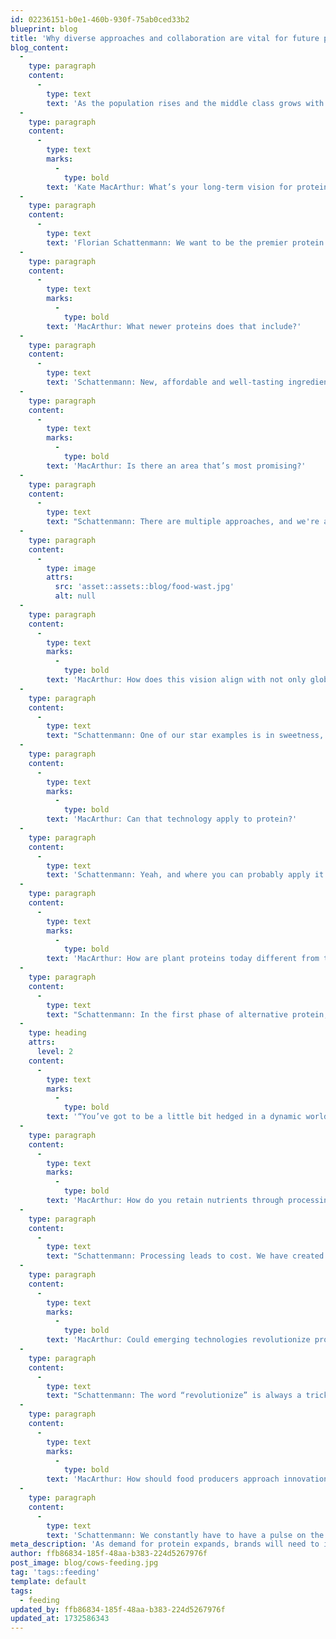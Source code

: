 ```yaml
---
id: 02236151-b0e1-460b-930f-75ab0ced33b2
blueprint: blog
title: 'Why diverse approaches and collaboration are vital for future protein needs'
blog_content:
  -
    type: paragraph
    content:
      -
        type: text
        text: 'As the population rises and the middle class grows with it, so will the demand for protein. But increasing production can strain the environment, the supply chain and food security, which is driving interest in plant-based and alternative protein sources. Florian Schattenmann is chief technology officer for Cargill, one of the leading global players in the production of protein. When he thinks what the future, he believes having multiple approaches to meet our protein needs is the best way to avoid getting caught in a hype cycle.'
  -
    type: paragraph
    content:
      -
        type: text
        marks:
          -
            type: bold
        text: 'Kate MacArthur: What’s your long-term vision for protein?'
  -
    type: paragraph
    content:
      -
        type: text
        text: 'Florian Schattenmann: We want to be the premier protein supplier 20, 30 years from now. That means you have to broaden your portfolio. Protein is the highest- index macronutrient with the highest growth rates and strong demand from the growing middle class.'
  -
    type: paragraph
    content:
      -
        type: text
        marks:
          -
            type: bold
        text: 'MacArthur: What newer proteins does that include?'
  -
    type: paragraph
    content:
      -
        type: text
        text: 'Schattenmann: New, affordable and well-tasting ingredients like mycoproteins or fungal proteins that can be created by a type of fermentation. We also see that as a longer play into cultivated proteins or hybrid products where consumers want to reduce meat consumption a bit. Ultimately, we keep investing in all protein options, including improving our animal proteins to feed our changing world.'
  -
    type: paragraph
    content:
      -
        type: text
        marks:
          -
            type: bold
        text: 'MacArthur: Is there an area that’s most promising?'
  -
    type: paragraph
    content:
      -
        type: text
        text: "Schattenmann: There are multiple approaches, and we're a big enough company that we can do multiple things at the same time. And not everything has to be invented in the house of Cargill. You’ve got to be a little bit hedged in a dynamic world. That's probably a good approach for looking into the future in general. Don't pick your winner too early because you might get caught up in a hype curve."
  -
    type: paragraph
    content:
      -
        type: image
        attrs:
          src: 'asset::assets::blog/food-wast.jpg'
          alt: null
  -
    type: paragraph
    content:
      -
        type: text
        marks:
          -
            type: bold
        text: 'MacArthur: How does this vision align with not only global food security, but also sustainability?'
  -
    type: paragraph
    content:
      -
        type: text
        text: "Schattenmann: One of our star examples is in sweetness, actually. A big trend on the nutritional side is natural, low-calorie or no-calorie sweeteners. And one of those is stevia. Stevia is grown in fields and then extracted like brewing tea. We were able to pinpoint which of the compounds in stevia extract are the best tasting and sweetest. And then we found a way to take a precision fermentation approach to make that compound in high yields. So no more big fields that you have to water and grow for a long time. You directly take sugar as an input in a fermentation process — that's an old technology — but we did it with a twist. And you can make that sweetener, which is 300 times as sweet as sugar and has the best taste from that stevia mix, in high yield."
  -
    type: paragraph
    content:
      -
        type: text
        marks:
          -
            type: bold
        text: 'MacArthur: Can that technology apply to protein?'
  -
    type: paragraph
    content:
      -
        type: text
        text: 'Schattenmann: Yeah, and where you can probably apply it first is on the dairy side. A lot of people around the world have some issue digesting dairy. This is more exploratory but a likely next step in the future of food.'
  -
    type: paragraph
    content:
      -
        type: text
        marks:
          -
            type: bold
        text: 'MacArthur: How are plant proteins today different from the cafeteria soybean burger of years ago?'
  -
    type: paragraph
    content:
      -
        type: text
        text: "Schattenmann: In the first phase of alternative protein, a lot of the companies out there focused on how you get close to that taste and texture because one thing we always learn is taste is king. So cost was left a little bit alone, so the products have been more expensive. Now we're in that second phase, and the products are getting really good. Cost is coming down a lot by decreasing the deck of ingredients and focusing on less processing. In phase three, we'll be able to build in additional nutritional benefits and cost parity to animal protein."
  -
    type: heading
    attrs:
      level: 2
    content:
      -
        type: text
        marks:
          -
            type: bold
        text: '“You’ve got to be a little bit hedged in a dynamic world. That’s probably a good approach for looking into the future in general. Don’t pick your winner too early because you might get caught up in a hype curve.”'
  -
    type: paragraph
    content:
      -
        type: text
        marks:
          -
            type: bold
        text: 'MacArthur: How do you retain nutrients through processing?'
  -
    type: paragraph
    content:
      -
        type: text
        text: "Schattenmann: Processing leads to cost. We have created a new partnership on mycoprotein with a company called Enough. They have a very efficient way of fermentation, so you don't have to separate anything, and it has all the nutrients in there. It has that meaty texture. You can eliminate a bunch of more highly processed ingredients. It's decreasing the ingredient deck, bringing ingredients by Mother Nature into the equation, and therefore driving better taste, lowering cost and retaining or even enhancing the nutritional value."
  -
    type: paragraph
    content:
      -
        type: text
        marks:
          -
            type: bold
        text: 'MacArthur: Could emerging technologies revolutionize protein?'
  -
    type: paragraph
    content:
      -
        type: text
        text: "Schattenmann: The word “revolutionize” is always a tricky one for me. Tastes are very unique. If you think about cellular protein or cultivated protein and all that has to work to make this an economic process, it's amazing how much work still has to happen. I think more and more not one of these technologies will revolutionize anything. It'll be the portfolio and using the right technology at the right time for the right application."
  -
    type: paragraph
    content:
      -
        type: text
        marks:
          -
            type: bold
        text: 'MacArthur: How should food producers approach innovation for the growing popularity of air fryers and small cooking appliances?'
  -
    type: paragraph
    content:
      -
        type: text
        text: 'Schattenmann: We constantly have to have a pulse on the dynamics in how we live. We see a lot more collaboration between the food manufacturer, a scaler like us, and maybe a technology provider. But you also see more early collaboration even with appliance makers. Because how do we make sure that the entire industry supports that? No one player can do it all.'
meta_description: 'As demand for protein expands, brands will need to innovate quickly and strategically to meet these needs without overly relying on any one innovation'
author: ffb86834-185f-48aa-b383-224d5267976f
post_image: blog/cows-feeding.jpg
tag: 'tags::feeding'
template: default
tags:
  - feeding
updated_by: ffb86834-185f-48aa-b383-224d5267976f
updated_at: 1732586343
---
```

